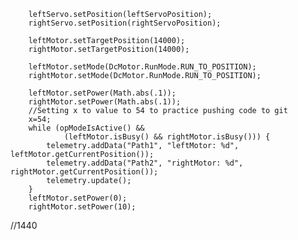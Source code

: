         leftServo.setPosition(leftServoPosition);
        rightServo.setPosition(rightServoPosition);

        leftMotor.setTargetPosition(14000);
        rightMotor.setTargetPosition(14000);

        leftMotor.setMode(DcMotor.RunMode.RUN_TO_POSITION);
        rightMotor.setMode(DcMotor.RunMode.RUN_TO_POSITION);

        leftMotor.setPower(Math.abs(.1));
        rightMotor.setPower(Math.abs(.1));
        //Setting x to value to 54 to practice pushing code to git
        x=54;
        while (opModeIsActive() &&
                (leftMotor.isBusy() && rightMotor.isBusy())) {
            telemetry.addData("Path1", "leftMotor: %d", leftMotor.getCurrentPosition());
            telemetry.addData("Path2", "rightMotor: %d", rightMotor.getCurrentPosition());
            telemetry.update();
        }
        leftMotor.setPower(0);
        rightMotor.setPower(10);






//1440